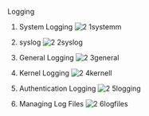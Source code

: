 Logging
1. System Logging
   ![2 1systemm](https://github.com/user-attachments/assets/251933e2-873e-42c5-8527-3e21435fc746)

2. syslog
![2 2syslog](https://github.com/user-attachments/assets/3c7bbc34-1595-4ec0-886f-f9eb7aa9b8bd)

3. General Logging
![2 3general](https://github.com/user-attachments/assets/2aa2182a-9d0d-41f8-bcaf-d0b98e69b2ac)

4. Kernel Logging
![2 4kernell](https://github.com/user-attachments/assets/2db33ea7-274c-412f-96b0-1097e70b7d2c)

5. Authentication Logging
![2 5logging](https://github.com/user-attachments/assets/bda4da31-fc67-449e-b1b7-602ac55f3e5a)

6. Managing Log Files
  ![2 6logfiles](https://github.com/user-attachments/assets/4e59c623-c455-4b4d-b37b-457cfc7002a6)
